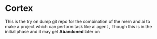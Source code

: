 # Cortex
This is the try on dump git repo for the combination of the mern and ai to make a project which can perform task like ai agent , Though this is in the initial phase and it may get **Abandoned** later on 
